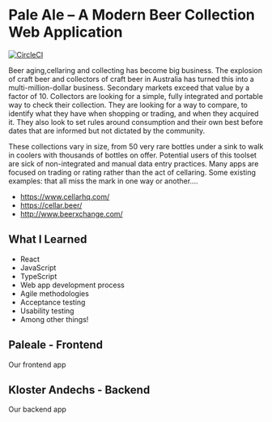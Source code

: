 # Pale Ale – A Modern Beer Collection Web Application

[![CircleCI](https://circleci.com/bb/ctiu6442/m14b-group-1-cp55.svg?style=svg&circle-token=78ca3c635156fa92ee8efb0cac835ae2031761e0)](https://circleci.com/bb/ctiu6442/m14b-group-1-cp55)

Beer aging,cellaring and collecting has become big business. The explosion of craft beer and collectors of craft beer in Australia has turned this into a multi-million-dollar business. Secondary markets exceed that value by a factor of 10. Collectors are looking for a simple, fully integrated and portable way to check their collection. They are looking for a way to compare, to identify what they have when shopping or trading, and when they acquired it. They also look to set rules around consumption and their own best before dates that are informed but not dictated by the community.

These collections vary in size, from 50 very rare bottles under a sink to walk in coolers with thousands of bottles on offer. Potential users of this toolset are sick of non-integrated and manual data entry practices.
Many apps are focused on trading or rating rather than the act of cellaring.
Some existing examples: that all miss the mark in one way or another....

* https://www.cellarhq.com/
* https://cellar.beer/
* http://www.beerxchange.com/

## What I Learned
- React
- JavaScript
- TypeScript
- Web app development process
- Agile methodologies
- Acceptance testing
- Usability testing
- Among other things!

## Paleale - Frontend
Our frontend app

## Kloster Andechs - Backend
Our backend app
